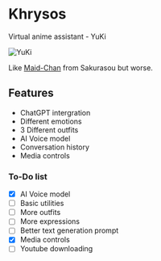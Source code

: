 # Khrysos
Virtual anime assistant - YuKi

![YuKi](https://puu.sh/JW9HW.png)

Like [Maid-Chan](https://www.youtube.com/watch?v=xHMDiscnKb4) from Sakurasou but worse.

## Features
- ChatGPT intergration
- Different emotions
- 3 Different outfits
- AI Voice model
- Conversation history
- Media controls

### To-Do list
- [x] AI Voice model
- [ ] Basic utilities
- [ ] More outfits
- [ ] More expressions
- [ ] Better text generation prompt
- [x] Media controls
- [ ] Youtube downloading
